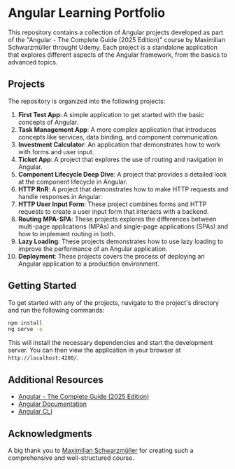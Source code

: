 # Angular Learning Portfolio

This repository contains a collection of Angular projects developed as part of the "Angular - The Complete Guide (2025 Edition)" course by Maximilian Schwarzmüller throught Udemy. Each project is a standalone application that explores different aspects of the Angular framework, from the basics to advanced topics.

## Projects

The repository is organized into the following projects:

1.  **First Test App**: A simple application to get started with the basic concepts of Angular.
2.  **Task Management App**: A more complex application that introduces concepts like services, data binding, and component communication.
3.  **Investment Calculator**: An application that demonstrates how to work with forms and user input.
4.  **Ticket App**: A project that explores the use of routing and navigation in Angular.
5.  **Component Lifecycle Deep Dive**: A project that provides a detailed look at the component lifecycle in Angular.
6.  **HTTP RnR**: A project that demonstrates how to make HTTP requests and handle responses in Angular.
7.  **HTTP User Input Form**: These project combines forms and HTTP requests to create a user input form that interacts with a backend.
8.  **Routing MPA-SPA**: These projects explores the differences between multi-page applications (MPAs) and single-page applications (SPAs) and how to implement routing in both.
9.  **Lazy Loading**: These projects demonstrates how to use lazy loading to improve the performance of an Angular application.
10. **Deployment**: These projects covers the process of deploying an Angular application to a production environment.

## Getting Started

To get started with any of the projects, navigate to the project's directory and run the following commands:

```bash
npm install
ng serve -o
```

This will install the necessary dependencies and start the development server. You can then view the application in your browser at `http://localhost:4200/`.

## Additional Resources

-   [Angular - The Complete Guide (2025 Edition)](https://www.udemy.com/course/the-complete-guide-to-angular-2/)
-   [Angular Documentation](https://angular.io/docs)
-   [Angular CLI](https://cli.angular.io/)


## Acknowledgments

A big thank you to [Maximilian Schwarzmüller](https://maximilian-schwarzmueller.com/) for creating such a comprehensive and well-structured course.

